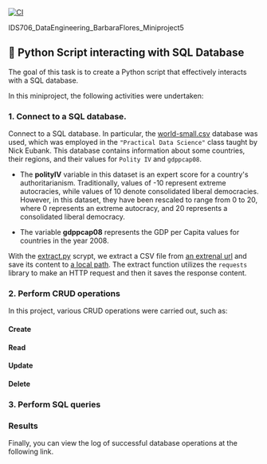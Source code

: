 
[![CI](https://github.com/nogibjj/IDS706_DataEngineering_BarbaraFlores_Miniproject5/actions/workflows/cicd.yml/badge.svg)](https://github.com/nogibjj/IDS706_DataEngineering_BarbaraFlores_Miniproject5/actions/workflows/cicd.yml)

IDS706_DataEngineering_BarbaraFlores_Miniproject5
## 📂 Python Script interacting with SQL Database

The goal of this task is to create a Python script that effectively interacts with a SQL database.

In this miniproject, the following activities were undertaken:

### 1. Connect to a SQL database. 

Connect to a SQL database. In particular, the [world-small.csv](https://raw.githubusercontent.com/sejdemyr/sejdemyr.github.io/master/r-tutorials/basics/data/world-small.csv) database was used, which was employed in the `"Practical Data Science"` class taught by Nick Eubank. This database contains information about some countries, their regions, and their values for `Polity IV` and `gdppcap08`.

- The **polityIV** variable in this dataset is an expert score for a country's authoritarianism. Traditionally, values of -10 represent extreme autocracies, while values of 10 denote consolidated liberal democracies. However, in this dataset, they have been rescaled to range from 0 to 20, where 0 represents an extreme autocracy, and 20 represents a consolidated liberal democracy.

- The variable **gdppcap08** represents the GDP per Capita values for countries in the year 2008.

With the [extract.py](https://github.com/nogibjj/IDS706_DataEngineering_BarbaraFlores_Miniproject5/blob/main/mylib/extract.py) scrypt, we extract a CSV file from [an extrenal url](https://raw.githubusercontent.com/sejdemyr/sejdemyr.github.io/master/r-tutorials/basics/data/world-small.csv) and save its content to [a local path](https://github.com/nogibjj/IDS706_DataEngineering_BarbaraFlores_Miniproject5/blob/main/data/WorldSmall.csv). The extract function utilizes the `requests` library to make an HTTP request and then it saves the response content.

### 2. Perform CRUD operations

In this project, various CRUD operations were carried out, such as:

#### Create

#### Read

#### Update

#### Delete


### 3. Perform SQL queries


### Results
Finally, you can view the log of successful database operations at the following link.



